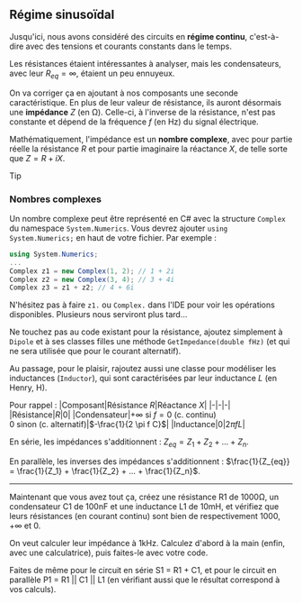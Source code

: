 ## Régime sinusoïdal

Jusqu'ici, nous avons considéré des circuits en **régime continu**, c'est-à-dire avec des tensions et courants constants dans le temps.

Les résistances étaient intéressantes à analyser, mais les condensateurs, avec leur $R_{eq} = \infty$, étaient un peu ennuyeux.

On va corriger ça en ajoutant à nos composants une seconde caractéristique. En plus de leur valeur de résistance, ils auront désormais une **impédance** $Z$ (en $\mathrm{\Omega}$). Celle-ci, à l'inverse de la résistance, n'est pas constante et dépend de la fréquence $f$ (en $\mathrm{Hz}$) du signal électrique.

Mathématiquement, l'impédance est un **nombre complexe**, avec pour partie réelle la résistance $R$ et pour partie imaginaire la réactance $X$, de telle sorte que $Z = R + iX$.

> [!TIP] 
> ### Nombres complexes
> Un nombre complexe peut être représenté en C# avec la structure `Complex` du namespace `System.Numerics`. Vous devrez ajouter `using System.Numerics;` en haut de votre fichier. Par exemple :
> ```csharp
> using System.Numerics;
> ...
> Complex z1 = new Complex(1, 2); // 1 + 2i
> Complex z2 = new Complex(3, 4); // 3 + 4i
> Complex z3 = z1 + z2; // 4 + 6i
> ```
> N'hésitez pas à faire `z1.` ou `Complex.` dans l'IDE pour voir les opérations disponibles. Plusieurs nous serviront plus tard...

Ne touchez pas au code existant pour la résistance, ajoutez simplement à `Dipole` et à ses classes filles une méthode `GetImpedance(double fHz)` (et qui ne sera utilisée que pour le courant alternatif).

Au passage, pour le plaisir, rajoutez aussi une classe pour modéliser les inductances (`Inductor`), qui sont caractérisées par leur inductance $L$ (en Henry, $\mathrm{H}$). 

Pour rappel :
|Composant|Résistance $R$|Réactance $X$|
|-|-|-|
|Résistance|$R$|$0$|
|Condensateur|$+\infty$ si $f=0$ (c. continu)<br>$0$ sinon (c. alternatif)|$-\frac{1}{2 \pi f C}$|
|Inductance|$0$|$2 \pi f L$|

En série, les impédances s'additionnent : $Z_{eq} = Z_1 + Z_2 + ... + Z_n$.

En parallèle, les inverses des impédances s'additionnent : $\frac{1}{Z_{eq}} = \frac{1}{Z_1} + \frac{1}{Z_2} + ... + \frac{1}{Z_n}$.

---

Maintenant que vous avez tout ça, créez une résistance R1 de $1000 \mathrm{\Omega}$, un condensateur C1 de $100 \mathrm{nF}$ et une inductance L1 de $10 \mathrm{mH}$, et vérifiez que leurs résistances (en courant continu) sont bien de respectivement $1000$, $+\infty$ et $0$.

On veut calculer leur impédance à $1 \mathrm{kHz}$. Calculez d'abord à la main (enfin, avec une calculatrice), puis faites-le avec votre code.

Faites de même pour le circuit en série S1 = R1 + C1, et pour le circuit en parallèle P1 = R1 || C1 || L1 (en vérifiant aussi que le résultat correspond à vos calculs).